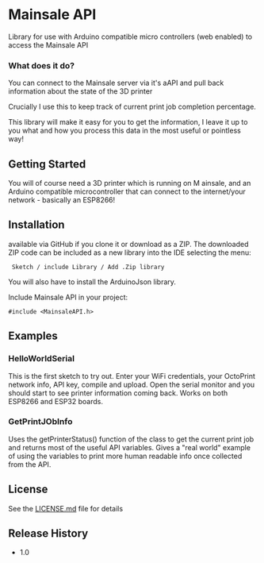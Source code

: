 # Mainsale API

Library for use with Arduino compatible micro controllers (web enabled) to access the Mainsale API 



### What does it do?
You can connect to the Mainsale server via it's aAPI and pull back information about the state of the 3D printer

Crucially I use this to keep track of current print job completion percentage. 

This library will make it easy for you to get the information, I leave it up to you what and how you process this data in the most useful or pointless way!


## Getting Started

You will of course need a 3D printer which is running on M ainsale, and an Arduino compatible microcontroller that can connect to the internet/your network - basically an ESP8266!

## Installation

available via GitHub if you clone it or download as a ZIP. The downloaded ZIP code can be included as a new library into the IDE selecting the menu:

     Sketch / include Library / Add .Zip library

You will also have to install the  ArduinoJson library. 

Include Mainsale API in your project:

    #include <MainsaleAPI.h>


## Examples

### HelloWorldSerial
This is the first sketch to try out. Enter your WiFi credentials, your OctoPrint network info, API key, compile and upload. Open the serial monitor and you should start to see printer information coming back. Works on both ESP8266 and ESP32 boards.

### GetPrintJObInfo
Uses the getPrinterStatus() function of the class to get the current print job and returns most of the useful API variables. Gives a "real world" example of using the variables to print more human readable info once collected from the API.


## License

See the [LICENSE.md](LICENSE.md) file for details


## Release History
* 1.0



